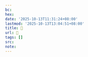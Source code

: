 ```yaml
---
bc:
hex:
date: '2025-10-13T11:31:24+08:00'
lastmod: '2025-10-13T13:04:51+08:00'
title: 󰩓
url: 󰩓
tags: []
src:
note:
---
```

